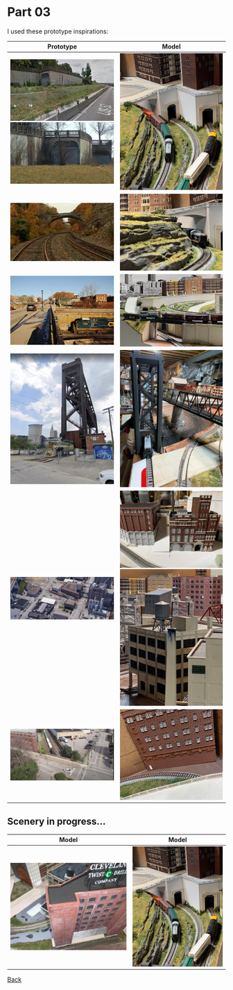 # Part 03

I used these prototype inspirations:

Prototype         |        Model              
:----------------------------------:|:----------------------------------:
![road above railroad tracks](../part02/iu-4.jpeg) ![road above railroad tracks](1a.png) | ![](c.png) 
![cut](../part02/iu-3.jpeg)  |  ![](b.png)
![cut](../part02/iu.jpeg) | ![](a.png)
![Lift Bridge Road Crossing](Screen18.png) | ![](IMG_0957.png)
![Flats Industry](industry.png) | ![](e.png) ![](IMG_0772.png)
![Road Overpass](liftBridgeRoadCrossing.png) | ![](IMG_0959.png)

## Scenery in progress...

Model         |        Model              
:----------------------------------:|:----------------------------------:
![](1.png) | ![](c.png)

[Back](../Scenery.md)
